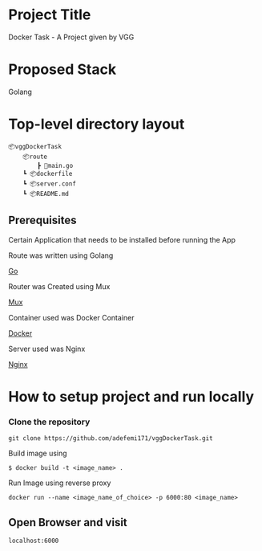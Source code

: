 # Project Title

Docker Task - A Project given by VGG

# Proposed Stack
Golang

# Top-level directory layout

    📦vggDockerTask
        📦route
            ┣ 📜main.go
        ┗ 📦dockerfile
        ┗ 📦server.conf
        ┗ 📦README.md

## Prerequisites

Certain Application that needs to be installed before running the App

Route was written using Golang

[Go](https://golang.org/doc/install)

Router was Created using Mux

[Mux](https://github.com/gorilla/mux)

Container used was Docker Container

[Docker](https://docs.docker.com/get-docker/)

Server used was Nginx

[Nginx](https://docs.nginx.com/nginx/admin-guide/installing-nginx/installing-nginx-open-source/)


# How to setup project and run locally

### Clone the repository 

```
git clone https://github.com/adefemi171/vggDockerTask.git
```

Build image using

```
$ docker build -t <image_name> .
```
Run Image using reverse proxy

```
docker run --name <image_name_of_choice> -p 6000:80 <image_name>
```

## Open Browser and visit

```
localhost:6000
```

